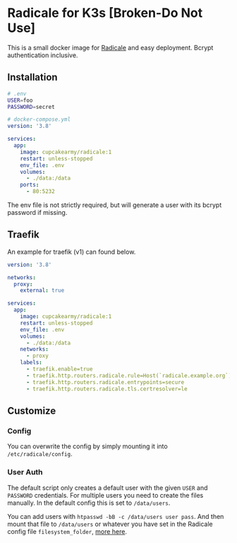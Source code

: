 # Radicale for K3s [Broken-Do Not Use]

This is a small docker image for [Radicale](https://github.com/Kozea/Radicale) and easy deployment. Bcrypt authentication inclusive.

## Installation

```sh
# .env
USER=foo
PASSWORD=secret
```

```yaml
# docker-compose.yml
version: '3.8'

services:
  app:
    image: cupcakearmy/radicale:1
    restart: unless-stopped
    env_file: .env
    volumes:
      - ./data:/data
    ports:
      - 80:5232
```

The env file is not strictly required, but will generate a user with its bcrypt password if missing.

## Traefik

An example for traefik (v1) can found below.

```yaml
version: '3.8'

networks:
  proxy:
    external: true

services:
  app:
    image: cupcakearmy/radicale:1
    restart: unless-stopped
    env_file: .env
    volumes:
      - ./data:/data
    networks:
      - proxy
    labels:
      - traefik.enable=true
      - traefik.http.routers.radicale.rule=Host(`radicale.example.org`)
      - traefik.http.routers.radicale.entrypoints=secure
      - traefik.http.routers.radicale.tls.certresolver=le
```

## Customize

### Config

You can overwrite the config by simply mounting it into `/etc/radicale/config`.

### User Auth

The default script only creates a default user with the given `USER` and `PASSWORD` credentials. For multiple users you need to create the files manually. In the default config this is set to `/data/users`.

You can add users with `htpasswd -bB -c /data/users user pass`. And then mount that file to `/data/users` or whatever you have set in the Radicale config file `filesystem_folder`, [more here](https://radicale.org/3.0.html#documentation/configuration/auth/htpasswd_filename).
